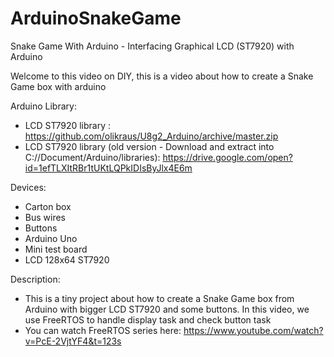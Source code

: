 # ArduinoSnakeGame
Snake Game With Arduino - Interfacing Graphical LCD (ST7920) with Arduino


Welcome to this video on DIY, this is a video about how to create a Snake Game box with arduino


Arduino Library: 
- LCD ST7920 library : https://github.com/olikraus/U8g2_Arduino/archive/master.zip
- LCD ST7920 library (old version - Download and extract into C://Document/Arduino/libraries): https://drive.google.com/open?id=1efTLXItRBr1tUKtLQPkIDIsByJlx4E6m


Devices:
- Carton box
- Bus wires
- Buttons
- Arduino Uno
- Mini test board
- LCD 128x64 ST7920


Description:
- This is a tiny project about how to create a Snake Game box from Arduino with bigger LCD ST7920 and some buttons. In this video, we use FreeRTOS to handle display task and check button task
- You can watch FreeRTOS series here: https://www.youtube.com/watch?v=PcE-2VjtYF4&t=123s


